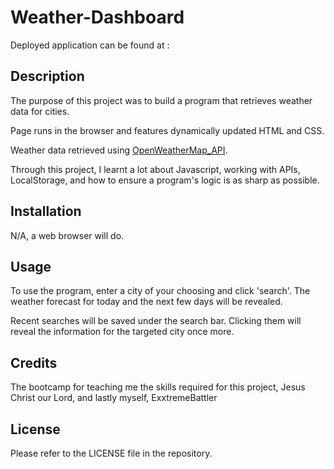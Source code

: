 # Weather-Dashboard

Deployed application can be found at : 

## Description

The purpose of this project was to build a program that retrieves weather data for cities.

Page runs in the browser and features dynamically updated HTML and CSS.

Weather data retrieved using [OpenWeatherMap_API](https://openweathermap.org/forecast5).

Through this project, I learnt a lot about Javascript, working with APIs, LocalStorage, and how to ensure a program's logic is as sharp as possible.

## Installation

N/A, a web browser will do.

## Usage

To use the program, enter a city of your choosing and click 'search'. The weather forecast for today and the next few days will be revealed.

Recent searches will be saved under the search bar. Clicking them will reveal the information for the targeted city once more.

## Credits

The bootcamp for teaching me the skills required for this project, Jesus Christ our Lord, and lastly myself, ExxtremeBattler 

## License

Please refer to the LICENSE file in the repository.


